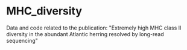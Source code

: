 # MHC_diversity
Data and code related to the publication: "Extremely high MHC class II diversity in the abundant Atlantic herring resolved by long-read sequencing"
